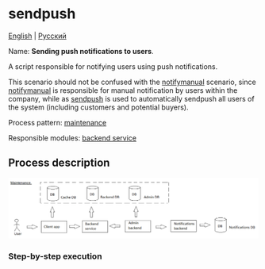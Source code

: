 # sendpush

[English](sendpush.md) | [Русский](sendpush.ru.md)

Name: **Sending push notifications to users**.

A script responsible for notifying users using push notifications.

This scenario should not be confused with the [notifymanual](../notificationsbackend/notifymanual.ru.md) scenario, since [notifymanual](../notificationsbackend/notifymanual.ru.md) is responsible for manual notification by users within the company, while as [sendpush](../notificationsbackend/sendpush.ru.md) is used to automatically sendpush all users of the system (including customers and potential buyers).

Process pattern: [maintenance](../../processpatterns/maintenance.md)

Responsible modules: [backend service](../../backend/notificationsbackend.md)

## Process description

![maintenance_overall](../../img/maintenance_overall.png)

### Step-by-step execution
